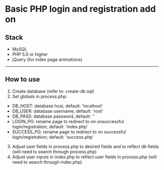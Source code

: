 # Basic PHP login and registration add on

## Stack

 - MySQL
 - PHP 5.5 or higher
 - jQuery (for index page animations)

---------------

## How to use

1. Create database (refer to: create-db.sql)
2. Set globals in process.php:
  - DB_HOST: database host, default: 'localhost'
  - DB_USER: database username, default: 'root'
  - DB_PASS: database password, default: ''
  - LOGIN_PG: rename page to redirect to on unsuccessful login/registration; default: 'index.php'
  - SUCCESS_PG: rename page to redirect to on successful login/registration; default: 'success.php'
3. Adjust user fields in process.php to desired fields and to reflect db fields (will need to search through process.php)
4. Adjust user inputs in index.php to reflect user fields in process.php (will need to search through index.php)
